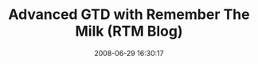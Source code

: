 ---
date: 2008-06-29 16:30:17
link:
  source: delicious
  source_url: https://del.icio.us/roytang
  text: Advanced GTD with Remember The Milk (RTM Blog)
  url: http://blog.rememberthemilk.com/2008/05/guest-post-advanced-gtd-with-remember.html
slug: advanced-gtd-with-remember-the-milk-rtm-blog
source: delicious
tags:
- lifehacks
- productivity
title: Advanced GTD with Remember The Milk (RTM Blog)
---